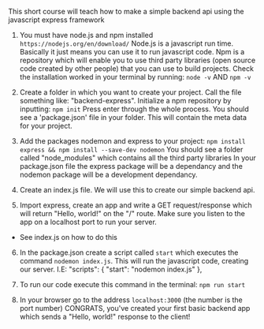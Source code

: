This short course will teach how to make a simple backend api using the javascript express framework

1. You must have node.js and npm installed
`https://nodejs.org/en/download/`
Node.js is a javascript run time. Basically it just means you can use it to run javascript code.
Npm is a repository which will enable you to use third party libraries (open source code created by other people) that you can use to build projects.
Check the installation worked in your terminal by running:
`node -v` AND `npm -v`

2. Create a folder in which you want to create your project. Call the file something like: "backend-express". Initialize a npm repository by inputting:
`npm init`
Press enter through the whole process. You should see a 'package.json' file in your folder. This will contain the meta data for your project.

3. Add the packages nodemon and express to your project:
`npm install express && npm install --save-dev nodemon`
You should see a folder called "node_modules" which contains all the third party libraries
In your package.json file the express package will be a dependancy and the nodemon package will be a development dependancy.

4. Create an index.js file. We will use this to create our simple backend api.

5. Import express, create an app and write a GET request/response which will return "Hello, world!" on the "/" route. Make sure you listen to the app on a localhost port to run your server.
* See index.js on how to do this

6. In the package.json create a script called `start` which executes the command `nodemon index.js`. This will run the javascript code, creating our server.
I.E:
"scripts": {
    "start": "nodemon index.js"
},

7. To run our code execute this command in the terminal: `npm run start`

8. In your browser go to the address `localhost:3000` (the number is the port number)
CONGRATS, you've created your first basic backend app which sends a "Hello, world!" response to the client!
